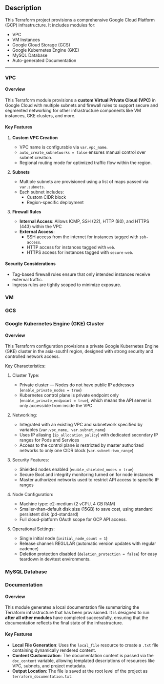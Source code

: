 ## Description
This Terraform project provisions a comprehensive Google Cloud Platform (GCP) infrastructure. It includes modules for:
- VPC
- VM Instances
- Google Cloud Storage (GCS)
- Google Kubernetes Engine (GKE)
- MySQL Database
- Auto-generated Documentation
---
### VPC
#### Overview
This Terraform module provisions a **custom Virtual Private Cloud (VPC)** in Google Cloud with multiple subnets and firewall rules to support secure and segmented networking for other infrastructure components like VM instances, GKE clusters, and more.

#### Key Features
1. **Custom VPC Creation**
   - VPC name is configurable via `var.vpc_name`.
   - `auto_create_subnetworks = false` ensures manual control over subnet creation.
   - Regional routing mode for optimized traffic flow within the region.

2. **Subnets**
   - Multiple subnets are provisioned using a list of maps passed via `var.subnets`.
   - Each subnet includes:
     - Custom CIDR block
     - Region-specific deployment

3. **Firewall Rules**
   - **Internal Access**: Allows ICMP, SSH (22), HTTP (80), and HTTPS (443) within the VPC
   - **External Access**:
     - SSH access from the internet for instances tagged with `ssh-access`.
     - HTTP access for instances tagged with `web`.
     - HTTPS access for instances tagged with `secure-web`.
#### Security Considerations
- Tag-based firewall rules ensure that only intended instances receive external traffic.
- Ingress rules are tightly scoped to minimize exposure.

### VM

### GCS

### Google Kubernetes Engine (GKE) Cluster
#### Overview
This Terraform configuration provisions a private Google Kubernetes Engine (GKE) cluster in the asia-south1 region, designed with strong security and controlled network access.

Key Characteristics:
1. Cluster Type:
   - Private cluster — Nodes do not have public IP addresses (`enable_private_nodes = true`)
   - Kubernetes control plane is private endpoint only (`enable_private_endpoint = true`), which means the API server is only accessible from inside the VPC

2. Networking:
   - Integrated with an existing VPC and subnetwork specified by variables (`var.vpc_name, var.subnet_name`)
   - Uses IP aliasing (`ip_allocation_policy`) with dedicated secondary IP ranges for Pods and Services
   - Access to the control plane is restricted by master authorized networks to only one CIDR block (`var.subnet-two_range`)

3. Security Features:
   - Shielded nodes enabled (`enable_shielded_nodes = true`)
   - Secure Boot and integrity monitoring turned on for node instances
   - Master authorized networks used to restrict API access to specific IP ranges

4. Node Configuration:
   - Machine type: e2-medium (2 vCPU, 4 GB RAM)
   - Smaller-than-default disk size (15GB) to save cost, using standard persistent disk (pd-standard)
   - Full cloud-platform OAuth scope for GCP API access.

5. Operational Settings:
   - Single initial node (`initial_node_count = 1`)
   - Release channel: REGULAR (automatic version updates with regular cadence)
   - Deletion protection disabled (`deletion_protection = false`) for easy teardown in dev/test environments.


### MySQL Database

### Documentation
#### Overview
This module generates a local documentation file summarizing the Terraform infrastructure that has been provisioned. It is designed to run **after all other modules** have completed successfully, ensuring that the documentation reflects the final state of the infrastructure.
#### Key Features
- **Local File Generation**: Uses the `local_file` resource to create a `.txt` file containing dynamically rendered content.
- **Content Customization**: The documentation content is passed via the `doc_content` variable, allowing templated descriptions of resources like VPC, subnets, and project metadata.
- **Output Location**: The file is saved at the root level of the project as `terraform_documentation.txt`.

